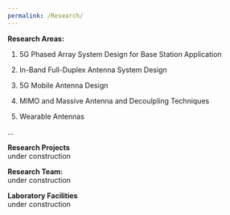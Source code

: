 ```yaml
---
permalink: /Research/
---
```

**Research Areas:**

1. 5G Phased Array System Design for Base Station Application  

3. In-Band Full-Duplex Antenna System Design  

4. 5G Mobile Antenna Design  

4. MIMO and Massive Antenna and Decoulpling Techniques

5. Wearable Antennas

...      

**Research Projects**<br /> 
under construction

**Research Team:**<br /> 
under construction

**Laboratory Facilities**<br /> 
under construction

